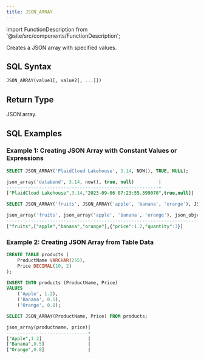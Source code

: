 ```yaml
---
title: JSON_ARRAY
---
```

import FunctionDescription from '@site/src/components/FunctionDescription';

<FunctionDescription description="Introduced or updated: v1.2.98"/>

Creates a JSON array with specified values.

## SQL Syntax

```sql
JSON_ARRAY(value1[, value2[, ...]])
```

## Return Type

JSON array.

## SQL Examples

### Example 1: Creating JSON Array with Constant Values or Expressions

```sql
SELECT JSON_ARRAY('PlaidCloud Lakehouse', 3.14, NOW(), TRUE, NULL);

json_array('databend', 3.14, now(), true, null)         |
--------------------------------------------------------+
["PlaidCloud Lakehouse",3.14,"2023-09-06 07:23:55.399070",true,null]|

SELECT JSON_ARRAY('fruits', JSON_ARRAY('apple', 'banana', 'orange'), JSON_OBJECT('price', 1.2, 'quantity', 3));

json_array('fruits', json_array('apple', 'banana', 'orange'), json_object('price', 1.2, 'quantity', 3))|
-------------------------------------------------------------------------------------------------------+
["fruits",["apple","banana","orange"],{"price":1.2,"quantity":3}]                                      |
```

### Example 2: Creating JSON Array from Table Data

```sql
CREATE TABLE products (
    ProductName VARCHAR(255),
    Price DECIMAL(10, 2)
);

INSERT INTO products (ProductName, Price)
VALUES
    ('Apple', 1.2),
    ('Banana', 0.5),
    ('Orange', 0.8);

SELECT JSON_ARRAY(ProductName, Price) FROM products;

json_array(productname, price)|
------------------------------+
["Apple",1.2]                 |
["Banana",0.5]                |
["Orange",0.8]                |
```